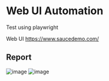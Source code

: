 # Web UI Automation
Test using playwright

Web UI https://www.saucedemo.com/

## Report

![image](https://github.com/user-attachments/assets/c6bb9a53-a8fc-4dd2-9a96-2da03e23aecf)
![image](https://github.com/user-attachments/assets/c0f23a52-ad28-4067-8030-72761f407125)
